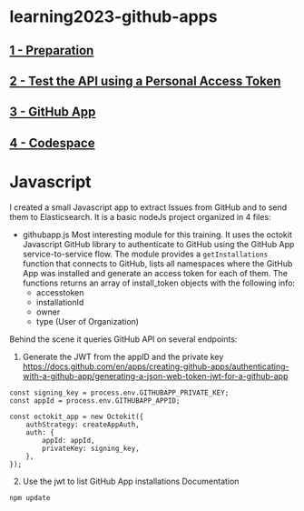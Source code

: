 # learning2023-github-apps

## [1 - Preparation](training/1_PREPARATION.md)

## [2 - Test the API using a Personal Access Token](training/2_PERSONAL_ACCESS_TOKEN.md)

## [3 - GitHub App](training/3_GITHUB_APP.md)

## [4 - Codespace](training/4_CODESPACE.md)

# Javascript

I created a small Javascript app to extract Issues from GitHub and to send them to Elasticsearch.
It is a basic nodeJs project organized in 4 files:

* githubapp.js
Most interesting module for this training. It uses the octokit Javascript GitHub library to authenticate to GitHub using the GitHub App service-to-service flow. The module provides a `getInstallations` function that connects to GitHub, lists all namespaces where the GitHub App was installed and generate an access token for each of them. The functions returns an array of install_token objects with the following info:
  * accesstoken
  * installationId
  * owner
  * type (User of Organization)
  
Behind the scene it queries GitHub API on several endpoints:

1. Generate the JWT from the appID and the private key
https://docs.github.com/en/apps/creating-github-apps/authenticating-with-a-github-app/generating-a-json-web-token-jwt-for-a-github-app

```
const signing_key = process.env.GITHUBAPP_PRIVATE_KEY;
const appId = process.env.GITHUBAPP_APPID;

const octokit_app = new Octokit({
    authStrategy: createAppAuth,
    auth: {
        appId: appId,
        privateKey: signing_key,
    },
});
```

2. Use the jwt to list GitHub App installations
Documentation


```
npm update
```
